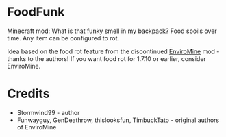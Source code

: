 # FoodFunk

Minecraft mod: What is that funky smell in my backpack?   Food spoils over time.  Any item can be configured to rot.

Idea based on the food rot feature from the discontinued [EnviroMine](https://minecraft.curseforge.com/projects/enviromine) mod - thanks to the authors!  If you want food rot for 1.7.10 or earlier, consider EnviroMine.

# Credits

* Stormwind99 - author
* Funwayguy, GenDeathrow, thislooksfun, TimbuckTato - original authors of EnviroMine
